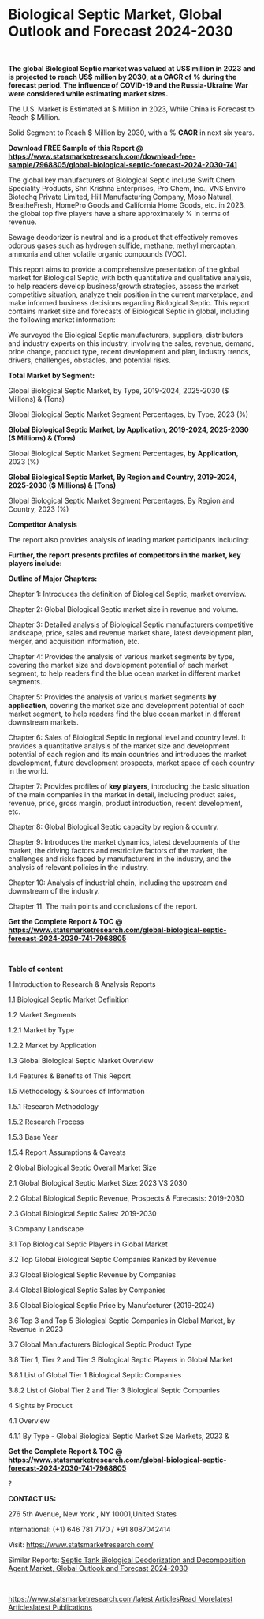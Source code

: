 <h1>Biological Septic Market, Global Outlook and Forecast 2024-2030</h1><br/><p><strong>The global Biological Septic market was valued at US$ million in 2023 and is projected to reach US$ million by 2030, at a <strong>CAGR</strong> of % during the forecast period. The influence of COVID-19 and the Russia-Ukraine War were considered while estimating market sizes.</strong></p>
 
 
 
 <p>The U.S. Market is Estimated at $ Million in 2023, While China is Forecast to Reach $ Million.</p>
 
 
 
 <p>Solid Segment to Reach $ Million by 2030, with a % <strong>CAGR</strong> in next six years.</p>
 
 
 
 <p><strong>Download FREE Sample of this Report @ <a href="https://www.statsmarketresearch.com/download-free-sample/7968805/global-biological-septic-forecast-2024-2030-741">https://www.statsmarketresearch.com/download-free-sample/7968805/global-biological-septic-forecast-2024-2030-741</a></strong></p>
 
 
 
 <p>The global key manufacturers of Biological Septic include Swift Chem Speciality Products, Shri Krishna Enterprises, Pro Chem, Inc., VNS Enviro Biotechq Private Limited, Hill Manufacturing Company, Moso Natural, BreatheFresh, HomePro Goods and California Home Goods, etc. in 2023, the global top five players have a share approximately % in terms of revenue.</p>
 
 
 
 <p>Sewage deodorizer is neutral and is a product that effectively removes odorous gases such as hydrogen sulfide, methane, methyl mercaptan, ammonia and other volatile organic compounds (VOC).</p>
 
 
 
 <p>This report aims to provide a comprehensive presentation of the global market for Biological Septic, with both quantitative and qualitative analysis, to help readers develop business/growth strategies, assess the market competitive situation, analyze their position in the current marketplace, and make informed business decisions regarding Biological Septic. This report contains market size and forecasts of Biological Septic in global, including the following market information:</p>
 
 
 
 <p>We surveyed the Biological Septic manufacturers, suppliers, distributors and industry experts on this industry, involving the sales, revenue, demand, price change, product type, recent development and plan, industry trends, drivers, challenges, obstacles, and potential risks.</p>
 
 
 
 <p><strong>Total Market by Segment:</strong></p>
 
 
 
 <p>Global Biological Septic Market, by Type, 2019-2024, 2025-2030 ($ Millions) & (Tons)</p>
 
 
 
 <p>Global Biological Septic Market Segment Percentages, by Type, 2023 (%)</p>
 
 
 
 <p><strong>Global Biological Septic Market, <strong>by Application</strong>, 2019-2024, 2025-2030 ($ Millions) & (Tons)</strong></p>
 
 
 
 <p>Global Biological Septic Market Segment Percentages, <strong>by Application</strong>, 2023 (%)</p>
 
 
 
 <p><strong>Global Biological Septic Market, By Region and Country, 2019-2024, 2025-2030 ($ Millions) & (Tons)</strong></p>
 
 
 
 <p>Global Biological Septic Market Segment Percentages, By Region and Country, 2023 (%)</p>
 
 
 
 <p><strong>Competitor Analysis</strong></p>
 
 
 
 <p>The report also provides analysis of leading market participants including:</p>
 
 
 
 <p><strong>Further, the report presents profiles of competitors in the market, <strong>key players</strong> include:</strong></p>
 
 
 
 <p><strong>Outline of Major Chapters:</strong></p>
 
 
 
 <p>Chapter 1: Introduces the definition of Biological Septic, market overview.</p>
 
 
 
 <p>Chapter 2: Global Biological Septic market size in revenue and volume.</p>
 
 
 
 <p>Chapter 3: Detailed analysis of Biological Septic manufacturers competitive landscape, price, sales and revenue market share, latest development plan, merger, and acquisition information, etc.</p>
 
 
 
 <p>Chapter 4: Provides the analysis of various market segments by type, covering the market size and development potential of each market segment, to help readers find the blue ocean market in different market segments.</p>
 
 
 
 <p>Chapter 5: Provides the analysis of various market segments <strong>by application</strong>, covering the market size and development potential of each market segment, to help readers find the blue ocean market in different downstream markets.</p>
 
 
 
 <p>Chapter 6: Sales of Biological Septic in regional level and country level. It provides a quantitative analysis of the market size and development potential of each region and its main countries and introduces the market development, future development prospects, market space of each country in the world.</p>
 
 
 
 <p>Chapter 7: Provides profiles of <strong>key players</strong>, introducing the basic situation of the main companies in the market in detail, including product sales, revenue, price, gross margin, product introduction, recent development, etc.</p>
 
 
 
 <p>Chapter 8: Global Biological Septic capacity by region & country.</p>
 
 
 
 <p>Chapter 9: Introduces the market dynamics, latest developments of the market, the driving factors and restrictive factors of the market, the challenges and risks faced by manufacturers in the industry, and the analysis of relevant policies in the industry.</p>
 
 
 
 <p>Chapter 10: Analysis of industrial chain, including the upstream and downstream of the industry.</p>
 
 
 
 <p>Chapter 11: The main points and conclusions of the report.</p>
 
 
 
 <div><b>Get the Complete Report & TOC @ <a href="https://www.statsmarketresearch.com/global-biological-septic-forecast-2024-2030-741-7968805">https://www.statsmarketresearch.com/global-biological-septic-forecast-2024-2030-741-7968805</a></b></div>
 
 
 
 <p><br />
 
 <b>Table of content</b></p>
 
 
 
 <p>1 Introduction to Research & Analysis Reports<br />
 
 1.1 Biological Septic Market Definition<br />
 
 1.2 Market Segments<br />
 
 1.2.1 Market by Type<br />
 
 1.2.2 Market by Application<br />
 
 1.3 Global Biological Septic Market Overview<br />
 
 1.4 Features & Benefits of This Report<br />
 
 1.5 Methodology & Sources of Information<br />
 
 1.5.1 Research Methodology<br />
 
 1.5.2 Research Process<br />
 
 1.5.3 Base Year<br />
 
 1.5.4 Report Assumptions & Caveats<br />
 
 2 Global Biological Septic Overall Market Size<br />
 
 2.1 Global Biological Septic Market Size: 2023 VS 2030<br />
 
 2.2 Global Biological Septic Revenue, Prospects & Forecasts: 2019-2030<br />
 
 2.3 Global Biological Septic Sales: 2019-2030<br />
 
 3 Company Landscape<br />
 
 3.1 Top Biological Septic Players in Global Market<br />
 
 3.2 Top Global Biological Septic Companies Ranked by Revenue<br />
 
 3.3 Global Biological Septic Revenue by Companies<br />
 
 3.4 Global Biological Septic Sales by Companies<br />
 
 3.5 Global Biological Septic Price by Manufacturer (2019-2024)<br />
 
 3.6 Top 3 and Top 5 Biological Septic Companies in Global Market, by Revenue in 2023<br />
 
 3.7 Global Manufacturers Biological Septic Product Type<br />
 
 3.8 Tier 1, Tier 2 and Tier 3 Biological Septic Players in Global Market<br />
 
 3.8.1 List of Global Tier 1 Biological Septic Companies<br />
 
 3.8.2 List of Global Tier 2 and Tier 3 Biological Septic Companies<br />
 
 4 Sights by Product<br />
 
 4.1 Overview<br />
 
 4.1.1 By Type - Global Biological Septic Market Size Markets, 2023 &</p>
 
 
 
 <div><b>Get the Complete Report & TOC @ <a href="https://www.statsmarketresearch.com/global-biological-septic-forecast-2024-2030-741-7968805">https://www.statsmarketresearch.com/global-biological-septic-forecast-2024-2030-741-7968805</a></b></div>
 
 
 
 <p>? </p>
 
 
 
 <p><b>CONTACT US:</b><br />
 
 276 5th Avenue, New York , NY 10001,United States<br />
 
 International: (+1) 646 781 7170 / +91 8087042414<br />
 
 Visit: <a href="https://www.statsmarketresearch.com/">https://www.statsmarketresearch.com/</a><br />
 
 Similar Reports: <a href="https://www.statsmarketresearch.com/global-biological-septic-forecast-2024-2030-741-7968805">Septic Tank Biological Deodorization and Decomposition Agent Market, Global Outlook and Forecast 2024-2030</a><br />
 
 <br />
 
 <a href="https://gyeongbokgung.com">https://www.statsmarketresearch.com/</a><a href="https://hallyeomaritime.com">latest Articles</a><a href="https://jingwansa.com">Read More</a><a href="https://nguoiviet.jp/">latest Articles</a><a href="https://www.intelmarketresearch.com/">latest Publications</a></p>